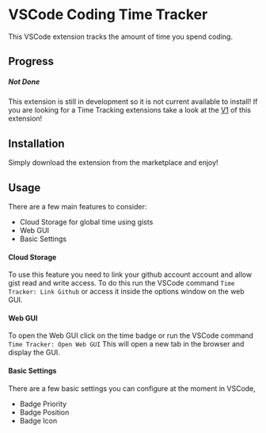 # VSCode Coding Time Tracker

This VSCode extension tracks the amount of time you spend coding.

## Progress

##### Not Done

This extension is still in development so it is not current available to install!
If you are looking for a Time Tracking extensions take a look at the [V1](https://github.com/MIMJA156/time-tracker) of this extension!

## Installation

Simply download the extension from the marketplace and enjoy!

## Usage

There are a few main features to consider:

-   Cloud Storage for global time using gists
-   Web GUI
-   Basic Settings

#### Cloud Storage

To use this feature you need to link your github account account and allow gist read and write access. To do this run the VSCode command `Time Tracker: Link Github` or access it inside the options window on the web GUI.

#### Web GUI

To open the Web GUI click on the time badge or run the VSCode command `Time Tracker: Open Web GUI`
This will open a new tab in the browser and display the GUI.

#### Basic Settings

There are a few basic settings you can configure at the moment in VSCode,

-   Badge Priority
-   Badge Position
-   Badge Icon
